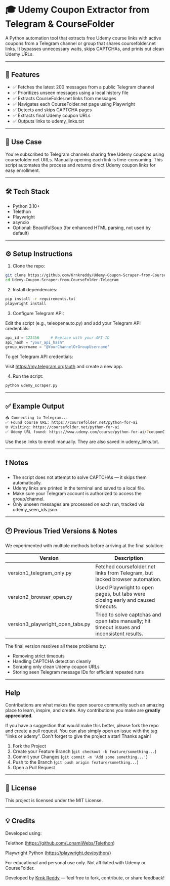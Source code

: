 # 🎓 Udemy Coupon Extractor from Telegram & CourseFolder

A Python automation tool that extracts free Udemy course links with active coupons from a Telegram channel or group that shares coursefolder.net links. It bypasses unnecessary waits, skips CAPTCHAs, and prints out clean Udemy URLs.

---

## 🚀 Features

- ✅ Fetches the latest 200 messages from a public Telegram channel
- ✅ Prioritizes unseen messages using a local history file
- ✅ Extracts CourseFolder.net links from messages
- ✅ Navigates each CourseFolder.net page using Playwright
- ✅ Detects and skips CAPTCHA pages
- ✅ Extracts final Udemy coupon URLs
- ✅ Outputs links to udemy_links.txt

---

## 📌 Use Case

You're subscribed to Telegram channels sharing free Udemy coupons using coursefolder.net URLs. Manually opening each link is time-consuming. This script automates the process and returns direct Udemy coupon links for easy enrollment.

---

## 🛠️ Tech Stack

- Python 3.10+
- Telethon
- Playwright
- asyncio
- Optional: BeautifulSoup (for enhanced HTML parsing, not used by default)

---

## ⚙️ Setup Instructions

1. Clone the repo:

```bash
git clone https://github.com/Krnkreddy/Udemy-Coupon-Scraper-from-CourseFolder-Telegram.git
cd Udemy-Coupon-Scraper-from-CourseFolder-Telegram
````

2. Install dependencies:

```bash
pip install -r requirements.txt
playwright install
```
3. Configure Telegram API:

Edit the script (e.g., teleopenauto.py) and add your Telegram API credentials:

```python
api_id = 123456     # Replace with your API ID
api_hash = "your_api_hash"
group_username = "@YourChannelOrGroupUsername"
```
To get Telegram API credentials:

Visit https://my.telegram.org/auth and create a new app.

4. Run the script:

```bash
python udemy_scraper.py
```

---

## ✅ Example Output

```bash
📥 Connecting to Telegram...
✅ Found course URL: https://coursefolder.net/python-for-ai
🌐 Visiting: https://coursefolder.net/python-for-ai
✅ Udemy URL found: https://www.udemy.com/course/python-for-ai/?couponCode=FREE2025
```

Use these links to enroll manually. They are also saved in udemy\_links.txt.

---

## ❗ Notes

* The script does not attempt to solve CAPTCHAs — it skips them automatically.
* Udemy links are printed in the terminal and saved to a local file.
* Make sure your Telegram account is authorized to access the group/channel.
* Only unseen messages are processed on each run, tracked via udemy\_seen\_ids.json.

---

## 🕐 Previous Tried Versions & Notes

We experimented with multiple methods before arriving at the final solution:

| Version                             | Description                                                                                  |
| ----------------------------------- | -------------------------------------------------------------------------------------------- |
| version1\_telegram\_only.py         | Fetched coursefolder.net links from Telegram, but lacked browser automation.                 |
| version2\_browser\_open.py          | Used Playwright to open pages, but tabs were closing early and caused timeouts.              |
| version3\_playwright\_open\_tabs.py | Tried to solve captchas and open tabs manually; hit timeout issues and inconsistent results. |

The final version resolves all these problems by:

* Removing strict timeouts
* Handling CAPTCHA detection cleanly
* Scraping only clean Udemy coupon URLs
* Storing seen Telegram message IDs for efficient repeated runs

---

## Help

Contributions are what makes the open source community such an amazing place to learn, inspire, and create. Any contributions you make are **greatly appreciated**.

If you have a suggestion that would make this better, please fork the repo and create a pull request. You can also simply open an issue with the tag "links or udemy".
Don't forget to give the project a star! Thanks again!

1. Fork the Project
2. Create your Feature Branch (`git checkout -b feature/something...`)
3. Commit your Changes (`git commit -m 'Add some something...'`)
4. Push to the Branch (`git push origin feature/something...`)
5. Open a Pull Request

---

## 📝 License

This project is licensed under the MIT License.

---

## 💡 Credits

Developed using:

Telethon (https://github.com/LonamiWebs/Telethon)

Playwright Python (https://playwright.dev/python/)

For educational and personal use only. Not affiliated with Udemy or CourseFolder.


Developed by [Krnk Reddy](https://github.com/Krnkreddy) — feel free to fork, contribute, or share feedback!
